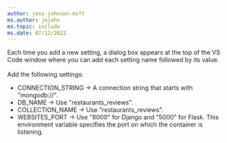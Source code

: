 ```yaml
---
author: jess-johnson-msft
ms.author: jejohn
ms.topic: include
ms.date: 07/12/2022
---
```


Each time you add a new setting, a dialog box appears at the top of the VS Code window where you can add each setting name followed by its value.
<br><br>
Add the following settings:

* CONNECTION_STRING &rarr; A connection string that starts with "mongodb://".
* DB_NAME &rarr; Use "restaurants_reviews".
* COLLECTION_NAME &rarr; Use "restaurants_reviews".
* WEBSITES_PORT &rarr; Use "8000" for Django and "5000" for Flask. This environment variable specifies the port on which the container is listening.

